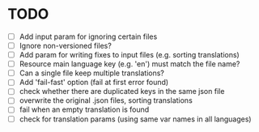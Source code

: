 # TODO

- [ ] Add input param for ignoring certain files
- [ ] Ignore non-versioned files?
- [ ] Add param for writing fixes to input files (e.g. sorting translations)
- [ ] Resource main language key (e.g. 'en') must match the file name?
- [ ] Can a single file keep multiple translations?
- [ ] Add 'fail-fast' option (fail at first error found)
- [ ] check whether there are duplicated keys in the same json file
- [ ] overwrite the original .json files, sorting translations
- [ ] fail when an empty translation is found
- [ ] check for translation params (using same var names in all languages)
